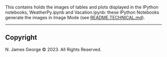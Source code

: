 This contains holds the images of tables and plots displayed in the IPython notebooks, WeatherPy.ipynb and Vacation.ipynb: these IPython Notebooks generate the images in Image Mode (see [README.TECHNICAL.md](./README.TECHNICAL.md)).

----

## Copyright

N. James George © 2023. All Rights Reserved.
